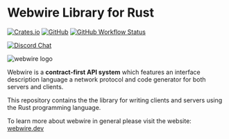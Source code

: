 # Webwire Library for Rust
[![Crates.io](https://img.shields.io/crates/v/webwire)](https://crates.io/crates/webwire)
[![GitHub](https://img.shields.io/github/license/webwire/webwire)](https://github.com/webwire/webwire/blob/master/LICENSE)
[![GitHub Workflow Status](https://img.shields.io/github/workflow/status/webwire/webwire/Rust)](https://github.com/webwire/webwire/actions)

[![Discord Chat](https://img.shields.io/discord/726922033039933472?label=Discord+Chat&color=%23677bc4&logo=discord&logoColor=white&style=for-the-badge)](https://discord.gg/jjD6aWG)

![webwire logo](https://webwire.dev/logo.svg)

Webwire is a **contract-first API system** which features an
interface description language a network protocol and
code generator for both servers and clients.

This repository contains the the library for writing clients and
servers using the Rust programming language.

To learn more about webwire in general please visit the website:
[webwire.dev](https://webwire.dev/)
